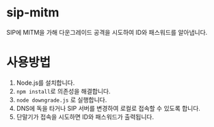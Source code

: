 # sip-mitm
SIP에 MITM을 가해 다운그레이드 공격을 시도하여 ID와 패스워드를 알아냅니다.

# 사용방법
1. Node.js를 설치합니다.
2. `npm install`로 의존성을 해결합니다.
3. `node downgrade.js` 로 실행합니다.
4. DNS에 독을 타거나 SIP 서버를 변경하여 로컬로 접속할 수 있도록 합니다.
5. 단말기가 접속을 시도하면 ID와 패스워드가 출력됩니다.
